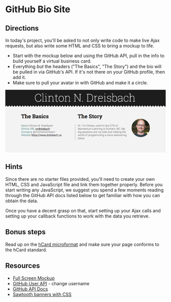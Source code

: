 # GitHub Bio Site

## Directions

In today's project, you'll be asked to not only write code to make live Ajax requests, but also write some HTML and CSS to bring a mockup to life.

- Start with the mockup below and using the GitHub API, pull in the info to build yourself a virtual business card.
- Everything _but_ the headers ("The Basics", "The Story") and the bio will be pulled in via GitHub's API. If it's not there on your GitHub profile, then add it.
- Make sure to pull your avatar in with GitHub and make it a circle.

![github-portfolio.png](github-portfolio.png)

## Hints

Since there are no starter files provided, you'll need to create your own HTML, CSS and JavaScript file and link them together properly. Before you start writing any JavaScript, we suggest you spend a few moments reading through the GitHub API docs listed below to get familiar with how you can obtain the data.

Once you have a decent grasp on that, start setting up your Ajax calls and setting up your callback functions to work with the data you retrieve.

## Bonus steps

Read up on the [hCard microformat](http://microformats.org/wiki/h-card) and make sure your page conforms to the hCard standard.

## Resources

- [Full Screen Mockup](github-portfolio.png)
- [GitHub User API](https://api.github.com/users/username) - change username
- [GitHub API Docs](https://developer.github.com/)
- [Sawtooth banners with CSS](https://medium.com/coding-design/saw-tooth-banners-with-css-95c31e91c196)
